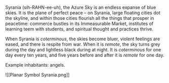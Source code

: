 Syrania (sih-RAHN-ee-uh), the Azure Sky is an endless expanse of blue skies. It is the plane of perfect peace – on Syrania, large floating cities dot the skyline, and within those cities flourish all the things that prosper in peacetime: commerce bustles in its Immeasurable Market, institutes of learning teem with students, and spiritual thought and practices thrive.

When Syrania is *coterminous*, the skies become bluer, violent feelings are eased, and there is respite from war. When it is *remote*, the sky turns grey during the day and lightless black during at night. It is *coterminous* for one day every ten years, and five years before and after it is *remote* for one day.

Example inhabitants: angels.

![[Planar Symbol Syrania.png]]